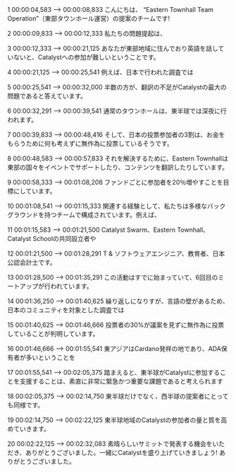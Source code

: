 1 00:00:04,583 --&gt; 00:00:08,833 こんにちは、 “Eastern Townhall Team Operation”（東部タウンホール運営）の提案のチームです!

2 00:00:09,833 --&gt; 00:00:12,333 私たちの問題提起は、

3 00:00:12,333 --&gt; 00:00:21,125 あなたが東部地域に住んでおり英語を話していないと、Catalystへの参加が難しいということです。

4 00:00:21,125 --&gt; 00:00:25,541 例えば、日本で行われた調査では

5 00:00:25,541 --&gt; 00:00:32,000 半数の方が、翻訳の不足がCatalystの最大の問題であると答えています。

6 00:00:32,291 --&gt; 00:00:39,541 通常のタウンホールは、東半球では深夜に行われます。

7 00:00:39,833 --&gt; 00:00:48,416 そして、日本の投票参加者の3割は、お金をもらうために何も考えずに無作為に投票しているそうです。

8 00:00:48,583 --&gt; 00:00:57,833 それを解決するために、Eastern Townhallは東部の国々をイベントでサポートしたり、コンテンツを翻訳したりしています。

9 00:00:58,333 --&gt; 00:01:08,208 ファンドごとに参加者を20％増やすことを目標にしています。

10 00:01:08,541 --&gt; 00:01:15,333 関連する経験として、私たちは多様なバックグラウンドを持つチームで構成されています。例えば、

11 00:01:15,583 --&gt; 00:01:21,500 Catalyst Swarm、Eastern Townhall、Catalyst Schoolの共同設立者や

12 00:01:21,500 --&gt; 00:01:28,291 T &amp; ソフトウェアエンジニア、教育者、日本公認会計士です。

13 00:01:28,500 --&gt; 00:01:35,291 この活動はすでに始まっていて、6回目のミートアップが行われています。

14 00:01:36,250 --&gt; 00:01:40,625 繰り返しになりすが、言語の壁があるため、日本のコミュニティを対象とした調査では

15 00:01:40,625 --&gt; 00:01:46,666 投票者の30%が議案を見ずに無作為に投票していることが判明しています。

16 00:01:46,666 --&gt; 00:01:55,541 東アジアはCardano発祥の地であり、ADA保有者が多いということを

17 00:01:55,541 --&gt; 00:02:05,375 踏まえると、東半球がCatalystに参加することを支援することは、素直に非常に緊急かつ重要な課題であると考えられます

18 00:02:05,375 --&gt; 00:02:14,750 東半球だけでなく、西半球の提案者にとっても同様です。

19 00:02:14,750 --&gt; 00:02:22,125 東半球地域のCatalystの参加者の量と質を高めていきます。

20 00:02:22,125 --&gt; 00:02:32,083 素晴らしいサミットで発表する機会をいただき、ありがとうございました。一緒にCatalystを盛り上げていきましょう! ありがとうございました。
